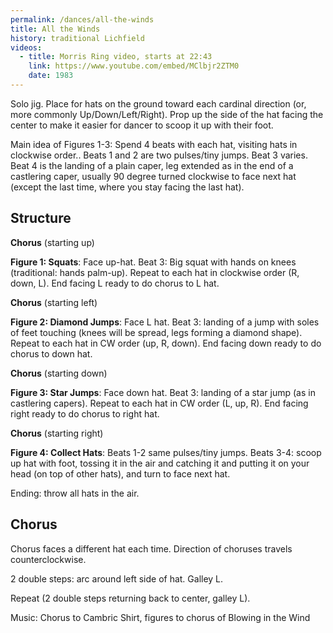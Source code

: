 ```yaml
---
permalink: /dances/all-the-winds
title: All the Winds
history: traditional Lichfield
videos:
  - title: Morris Ring video, starts at 22:43
    link: https://www.youtube.com/embed/MClbjr2ZTM0
    date: 1983
---
```


Solo jig.  Place for hats on the ground toward each cardinal direction (or, more commonly Up/Down/Left/Right).  Prop up the side of the hat facing the center to make it easier for dancer to scoop it up with their foot.


Main idea of Figures 1-3: Spend 4 beats with each hat, visiting hats in clockwise order..  Beats 1 and 2 are two pulses/tiny jumps.  Beat 3 varies.  Beat 4 is the landing of a plain caper, leg extended as in the end of a castlering caper, usually 90 degree turned clockwise to face next hat (except the last time, where you stay facing the last hat).

## Structure

**Chorus** (starting up)

**Figure 1: Squats**: Face up-hat.  Beat 3: Big squat with hands on knees (traditional: hands palm-up). Repeat to each hat in clockwise order (R, down, L).  End facing L ready to do chorus to L hat.

**Chorus** (starting left)

**Figure 2: Diamond Jumps**: Face L hat. Beat 3: landing of a jump with soles of feet touching (knees will be spread, legs forming a diamond shape).  Repeat to each hat in CW order (up, R, down).  End facing down ready to do chorus to down hat.

**Chorus** (starting down)

**Figure 3: Star Jumps**:  Face down hat. Beat 3: landing of a star jump (as in castlering capers). Repeat to each hat in CW order (L, up, R).  End facing right ready to do chorus to right hat.

**Chorus** (starting right)

**Figure 4: Collect Hats**: Beats 1-2 same pulses/tiny jumps.  Beats 3-4: scoop up hat with foot, tossing it in the air and catching it and putting it on your head (on top of other hats), and turn to face next hat.

Ending: throw all hats in the air.

## Chorus

Chorus faces a different hat each time.  Direction of choruses travels counterclockwise.

2 double steps: arc around left side of hat. Galley L.

Repeat (2 double steps returning back to center, galley L).

Music: Chorus to Cambric Shirt, figures to chorus of Blowing in the Wind
